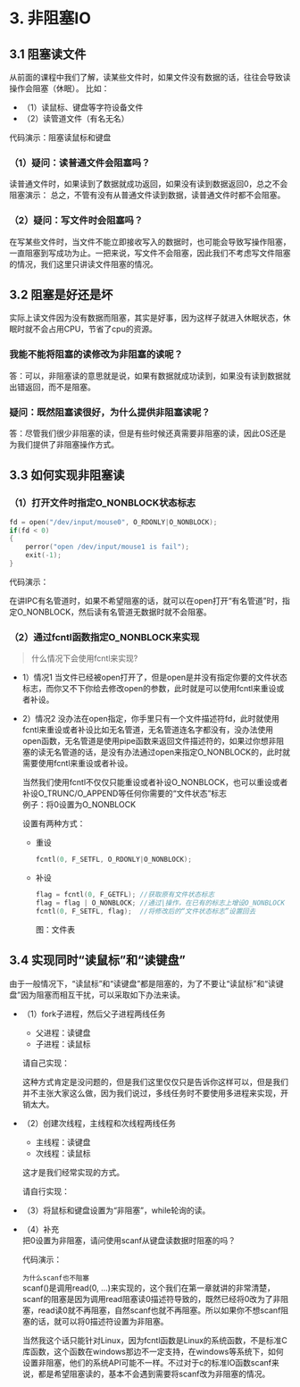 # 3. 非阻塞IO

## 3.1 阻塞读文件

从前面的课程中我们了解，读某些文件时，如果文件没有数据的话，往往会导致读操作会阻塞（休眠）。
比如：

+ （1）读鼠标、键盘等字符设备文件
+ （2）读管道文件（有名无名）

代码演示：阻塞读鼠标和键盘

### （1）疑问：读普通文件会阻塞吗？

读普通文件时，如果读到了数据就成功返回，如果没有读到数据返回0，总之不会阻塞演示：
总之，不管有没有从普通文件读到数据，读普通文件时都不会阻塞。

### （2）疑问：写文件时会阻塞吗？

在写某些文件时，当文件不能立即接收写入的数据时，也可能会导致写操作阻塞，一直阻塞到写成功为止。一把来说，写文件不会阻塞，因此我们不考虑写文件阻塞的情况，我们这里只讲读文件阻塞的情况。

## 3.2 阻塞是好还是坏

实际上读文件因为没有数据而阻塞，其实是好事，因为这样子就进入休眠状态，休眠时就不会占用CPU，节省了cpu的资源。

### 我能不能将阻塞的读修改为非阻塞的读呢？

答：可以，非阻塞读的意思就是说，如果有数据就成功读到，如果没有读到数据就出错返回，而不是阻塞。

### 疑问：既然阻塞读很好，为什么提供非阻塞读呢？

答：尽管我们很少非阻塞的读，但是有些时候还真需要非阻塞的读，因此OS还是为我们提供了非阻塞操作方式。

## 3.3 如何实现非阻塞读

### （1）打开文件时指定O_NONBLOCK状态标志

```c
fd = open("/dev/input/mouse0", O_RDONLY|O_NONBLOCK);
if(fd < 0)
{
    perror("open /dev/input/mouse1 is fail");
    exit(-1);
}
```

代码演示：

在讲IPC有名管道时，如果不希望阻塞的话，就可以在open打开“有名管道”时，指定O_NONBLOCK，然后读有名管道无数据时就不会阻塞。

### （2）通过fcntl函数指定O_NONBLOCK来实现

> 什么情况下会使用fcntl来实现?

+ 1）情况1
  当文件已经被open打开了，但是open是并没有指定你要的文件状态标志，而你又不下你给去修改open的参数，此时就是可以使用fcntl来重设或者补设。

+ 2）情况2
  没办法在open指定，你手里只有一个文件描述符fd，此时就使用fcntl来重设或者补设比如无名管道，无名管道连名字都没有，没办法使用open函数，无名管道是使用pipe函数来返回文件描述符的，如果过你想非阻塞的读无名管道的话，是没有办法通过open来指定O_NONBLOCK的，此时就需要使用fcntl来重设或者补设。

  当然我们使用fcntl不仅仅只能重设或者补设O_NONBLOCK，也可以重设或者补设O_TRUNC/O_APPEND等任何你需要的“文件状态”标志  
  例子：将0设置为O_NONBLOCK  

  设置有两种方式：
  + 重设

    ```c
    fcntl(0, F_SETFL, O_RDONLY|O_NONBLOCK);
    ```

  + 补设

    ```c
    flag = fcntl(0, F_GETFL); //获取原有文件状态标志
    flag = flag | O_NONBLOCK; //通过|操作，在已有的标志上增设O_NONBLOCK
    fcntl(0, F_SETFL, flag);  //将修改后的“文件状态标志”设置回去
    ```

    图：文件表

## 3.4 实现同时“读鼠标”和“读键盘”

由于一般情况下，“读鼠标”和“读键盘”都是阻塞的，为了不要让“读鼠标”和“读键盘”因为阻塞而相互干扰，可以采取如下办法来读。

+ （1）fork子进程，然后父子进程两线任务
  + 父进程：读键盘
  + 子进程：读鼠标

  请自己实现：
  
  这种方式肯定是没问题的，但是我们这里仅仅只是告诉你这样可以，但是我们并不主张大家这么做，因为我们说过，多线任务时不要使用多进程来实现，开销太大。
  
+ （2）创建次线程，主线程和次线程两线任务
  + 主线程：读键盘
  + 次线程：读鼠标
  
  这才是我们经常实现的方式。
  
  请自行实现：
  
+ （3）将鼠标和键盘设置为“非阻塞”，while轮询的读。

+ （4）补充  
  把0设置为非阻塞，请问使用scanf从键盘读数据时阻塞的吗？
  
  代码演示：

  `为什么scanf也不阻塞`  
  scanf()是调用read(0, ...)来实现的，这个我们在第一章就讲的非常清楚，scanf的阻塞是因为调用read阻塞读0描述符导致的，既然已经将0改为了非阻塞，read读0就不再阻塞，自然scanf也就不再阻塞。所以如果你不想scanf阻塞的话，就可以将0描述符设置为非阻塞。

  当然我这个话只能针对Linux，因为fcntl函数是Linux的系统函数，不是标准C库函数，这个函数在windows那边不一定支持，在windows等系统下，如何设置非阻塞，他们的系统API可能不一样。不过对于c的标准IO函数scanf来说，都是希望阻塞读的，基本不会遇到需要将scanf改为非阻塞的情况。
